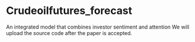 # Crudeoilfutures_forecast
An integrated model that combines investor sentiment and attention
We will upload the source code after the paper is accepted.
